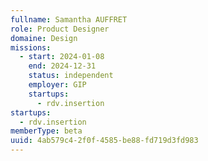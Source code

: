 ```yaml
---
fullname: Samantha AUFFRET
role: Product Designer
domaine: Design
missions:
  - start: 2024-01-08
    end: 2024-12-31
    status: independent
    employer: GIP
    startups:
      - rdv.insertion
startups:
  - rdv.insertion
memberType: beta
uuid: 4ab579c4-2f0f-4585-be88-fd719d3fd983
---
```

